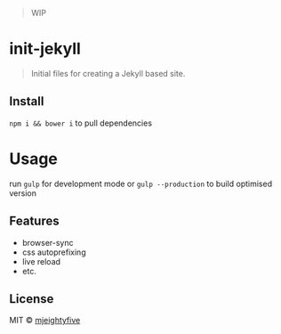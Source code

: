 > WIP

# init-jekyll

> Initial files for creating a Jekyll based site.

## Install

`npm i && bower i` to pull dependencies

# Usage

run `gulp` for development mode or `gulp --production` to build optimised version

## Features
- browser-sync
- css autoprefixing
- live reload
- etc.

## License

MIT © [mjeightyfive](http://twitter.com/mjeightyfive)
